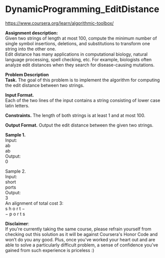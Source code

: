 # DynamicProgramming_EditDistance
https://www.coursera.org/learn/algorithmic-toolbox/

__Assignment description:__
<br/>
Given two strings of length at most 100, compute the minimum number of single symbol insertions, deletions, and substitutions to transform one string into the other one.
<br/>
Edit distance has many applications in computational biology, natural language processing, spell checking, etc. For example, biologists often analyze edit distances when they search for disease-causing mutations.
<br/>

__Problem Description__
<br/>
__Task.__ The goal of this problem is to implement the algorithm for computing the edit distance between two
strings.
<br/>

__Input Format.__
<br/>
Each of the two lines of the input contains a string consisting of lower case latin letters.
<br/>

__Constraints.__
The length of both strings is at least 1 and at most 100.
<br/>

__Output Format.__
Output the edit distance between the given two strings.
<br/>

__Sample 1.__
<br/>
Input:
<br/>
ab
<br/>
ab
<br/>
Output:
<br/>
0
<br/>

Sample 2.
<br/>
Input:
<br/>
short
<br/>
ports
<br/>
Output:
<br/>
3
<br/>
An alignment of total cost 3:
<br/>
s h o r t −
<br/>
− p o r t s
<br/>

__Disclaimer__: 
<br/>
If you're currently taking the same course, please refrain yourself from checking out this solution as it will be against Coursera's Honor Code and won’t do you any good. Plus, once you've worked your heart out and are able to solve a particularly difficult problem, a sense of confidence you've gained from such experience is priceless :)
